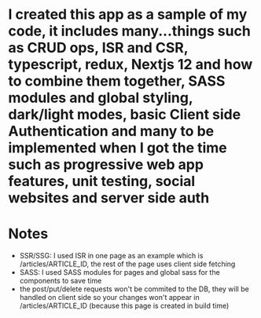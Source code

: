 # I created this app as a sample of my code, it includes many...things such as CRUD ops, ISR and CSR, typescript, redux, Nextjs 12 and how to combine them together, SASS modules and global styling, dark/light modes, basic Client side Authentication and many to be implemented when I got the time such as progressive web app features, unit testing, social websites and server side auth

# Notes
- SSR/SSG: I used ISR in one page as an example which is /articles/ARTICLE_ID, the rest of the page uses client side fetching
- SASS: I used SASS modules for pages and global sass for the components to save time
- the post/put/delete requests won't be commited to the DB, they will be handled on client side so your changes won't appear in /articles/ARTICLE_ID (because this page is created in build time)
